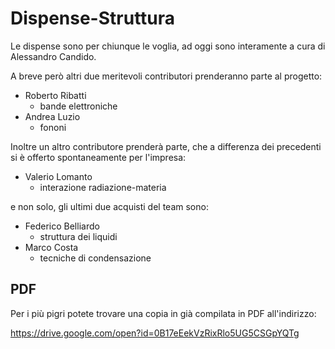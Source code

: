 # Dispense-Struttura

Le dispense sono per chiunque le voglia, ad oggi sono interamente a cura di Alessandro Candido.

A breve però altri due meritevoli contributori prenderanno parte al progetto:

- Roberto Ribatti 
    - bande elettroniche
- Andrea Luzio
    - fononi

Inoltre un altro contributore prenderà parte, che a differenza dei precedenti si è offerto spontaneamente per l'impresa:

- Valerio Lomanto
    - interazione radiazione-materia

e non solo, gli ultimi due acquisti del team sono:

- Federico Belliardo 
    - struttura dei liquidi
- Marco Costa
    - tecniche di condensazione

## PDF

Per i più pigri potete trovare una copia in già compilata in PDF all'indirizzo:

https://drive.google.com/open?id=0B17eEekVzRixRlo5UG5CSGpYQTg

